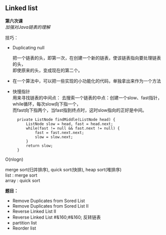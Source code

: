 ## Linked list  
**第六次课**  
*加强对Java链表的理解*  


技巧：  
* Duplicating null  

	把一个链表的头，即第一次，在创建一个新的链表，使该链表指向要处理链表的头，  
	即使原来的头，变成现在的第二个。  

* 在一个算法中，可以把一些实现的小功能化的代码，单独拿出来作为一个方法

* 快慢指针  
	用来寻找链表的中间点： 
	去搜索一个链表的中点：创建一个slow、fast指针，while循环，每次slow向下指一个，  
	而fast向下指两个，当fast指到终点时，这时slow指向的正好是中间。

		private ListNode findMiddle(ListNode head) {
			ListNode slow = head, fast = head.next;
			while(fast != null && fast.next != null) {
				fast = fast.next.next;
				slow = slow.next;
			}
			return slow;
		} 

O(nlogn)  

merge sort(归并排序), quick sort(快排), heap sort(堆排序)  
list : merge sort  
array : quick sort  



**题目：**  
  
* Remove Duplicates from  Sored List 
* Remove Duplicates from  Sored List II  
* Reverse Linked List II
* Reverse Linked List #&160;#&160; 反转链表  
* partition list 
* Reorder list 
